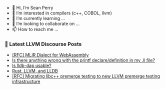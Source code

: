 - 👋 Hi, I’m Sean Perry
- 👀 I’m interested in compilers (c++, COBOL, llvm)
- 🌱 I’m currently learning ...
- 💞️ I’m looking to collaborate on ...
- 📫 How to reach me ...

<!---
s66perry/s66perry is a ✨ special ✨ repository because its `README.md` (this file) appears on your GitHub profile.
You can click the Preview link to take a look at your changes.
--->
### 📕 Latest LLVM Discourse Posts

<!-- DISCOURSE-LLVM:START -->
- [[RFC] MLIR Dialect for WebAssembly](https://discourse.llvm.org/t/rfc-mlir-dialect-for-webassembly/86758?page=2#post_39)
- [Is there anything wrong with the printf declare/definition in my .ll file?](https://discourse.llvm.org/t/is-there-anything-wrong-with-the-printf-declare-definition-in-my-ll-file/87331#post_4)
- [Is lldb-dap usable?](https://discourse.llvm.org/t/is-lldb-dap-usable/87320#post_8)
- [Rust, LLVM, and LLDB](https://discourse.llvm.org/t/rust-llvm-and-lldb/87120#post_8)
- [[RFC] Migrating libc++ premerge testing to new LLVM premerge testing infrastructure](https://discourse.llvm.org/t/rfc-migrating-libc-premerge-testing-to-new-llvm-premerge-testing-infrastructure/86747#post_10)
<!-- DISCOURSE-LLVM:END -->
